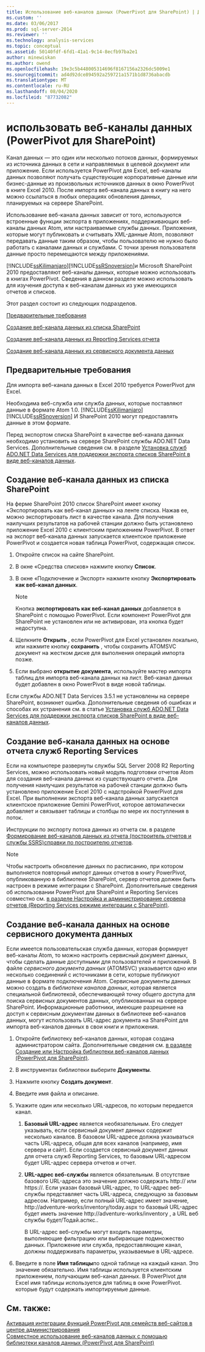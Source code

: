 ```yaml
---
title: Использование веб-каналов данных (PowerPivot для SharePoint) | Документация Майкрософт
ms.custom: ''
ms.date: 03/06/2017
ms.prod: sql-server-2014
ms.reviewer: ''
ms.technology: analysis-services
ms.topic: conceptual
ms.assetid: 50140fdf-6fd1-41a1-9c14-8ecfb97ba2e1
author: minewiskan
ms.author: owend
ms.openlocfilehash: 19e3c5b448005314696f8167156a2326dc5009e1
ms.sourcegitcommit: ad4d92dce894592a259721a1571b1d8736abacdb
ms.translationtype: MT
ms.contentlocale: ru-RU
ms.lasthandoff: 08/04/2020
ms.locfileid: "87732082"
---
```

# <a name="use-data-feeds-powerpivot-for-sharepoint"></a>использовать веб-каналы данных (PowerPivot для SharePoint)
  Канал данных — это один или несколько потоков данных, формируемых из источника данных в сети и направляемых в целевой документ или приложение. Если используется PowerPivot для Excel, веб-каналы данных позволяют получать существующие корпоративные данные или бизнес-данные из произвольных источников данных в окно PowerPivot в книге Excel 2010. После импорта веб-канала данных в книгу на него можно ссылаться в любых операциях обновления данных, планируемых на сервере SharePoint.  
  
 Использование веб-канала данных зависит от того, используются встроенные функции экспорта в приложениях, поддерживающих веб-каналы данных Atom, или настраиваемые службы данных. Приложения, которые могут публиковать и считывать XML-данные Atom, позволяют передавать данные таким образом, чтобы пользователю не нужно было работать с каналами данных и службами. С точки зрения пользователя данные просто перемещаются между приложениями.  
  
 [!INCLUDE[ssKilimanjaro](../../includes/sskilimanjaro-md.md)][!INCLUDE[ssRSnoversion](../../includes/ssrsnoversion-md.md)]и Microsoft SharePoint 2010 предоставляют веб-каналы данных, которые можно использовать в книгах PowerPivot. Сведения в данном разделе можно использовать для изучения доступа к веб-каналам данных из уже имеющихся отчетов и списков.  
  
 Этот раздел состоит из следующих подразделов.  
  
 [Предварительные требования](#prereq)  
  
 [Создание веб-канала данных из списка SharePoint](#sharepointlist)  
  
 [Создание веб-канала данных из Reporting Services отчета](#rsreport)  
  
 [Создание веб-канала данных из сервисного документа данных](#dsdoc)  
  
##  <a name="prerequisites"></a><a name="prereq"></a> Предварительные требования  
 Для импорта веб-канала данных в Excel 2010 требуется PowerPivot для Excel.  
  
 Необходима веб-служба или служба данных, которые поставляют данные в формате Atom 1.0. [!INCLUDE[ssKilimanjaro](../../includes/sskilimanjaro-md.md)] [!INCLUDE[ssRSnoversion](../../includes/ssrsnoversion-md.md)] И SharePoint 2010 могут предоставлять данные в этом формате.  
  
 Перед экспортом списка SharePoint в качестве веб-канала данных необходимо установить на сервере SharePoint службы ADO.NET Data Services. Дополнительные сведения см. в разделе [Установка служб ADO.NET Data Services для поддержки экспорта списков SharePoint в виде веб-каналов данных](../../sql-server/install/install-ado-net-data-services-to-support-data-feed-exports-of-sharepoint-lists.md).  
  
##  <a name="create-a-data-feed-from-a-sharepoint-list"></a><a name="sharepointlist"></a>Создание веб-канала данных из списка SharePoint  
 На ферме SharePoint 2010 список SharePoint имеет кнопку «Экспортировать как веб-канал данных» на ленте списка. Нажав ее, можно экспортировать лист в качестве канала. Для получения наилучших результатов на рабочей станции должно быть установлено приложение Excel 2010 с клиентским приложением PowerPivot. В ответ на экспорт веб-канала данных запускается клиентское приложение PowerPivot и создается новая таблица PowerPivot, содержащая список.  
  
1.  Откройте список на сайте SharePoint.  
  
2.  В окне «Средства списков» нажмите кнопку **Список**.  
  
3.  В окне «Подключение и Экспорт» нажмите кнопку **Экспортировать как веб-канал данных**.  
  
    > [!NOTE]  
    >  Кнопка **экспортировать как веб-канал данных** добавляется в SharePoint с помощью PowerPivot. Если компонент PowerPivot для SharePoint не установлен или не активирован, эта кнопка будет недоступна.  
  
4.  Щелкните **Открыть** , если PowerPivot для Excel установлен локально, или нажмите кнопку **сохранить** , чтобы сохранить ATOMSVC документ на жестком диске для выполнения операций импорта позже.  
  
5.  Если выбрано **открытие документа**, используйте мастер импорта таблиц для импорта веб-канала данных на лист. Веб-канал данных будет добавлен в окно PowerPivot в виде новой таблицы.  
  
 Если службы ADO.NET Data Services 3.5.1 не установлены на сервере SharePoint, возникнет ошибка. Дополнительные сведения об ошибках и способах их устранения см. в статье [Установка служб ADO.NET Data Services для поддержки экспорта списков SharePoint в виде веб-каналов данных](../../sql-server/install/install-ado-net-data-services-to-support-data-feed-exports-of-sharepoint-lists.md).  
  
##  <a name="create-a-data-feed-from-a-reporting-services-report"></a><a name="rsreport"></a> Создание веб-канала данных на основе отчета служб Reporting Services  
 Если на компьютере развернуты службы SQL Server 2008 R2 Reporting Services, можно использовать новый модуль подготовки отчетов Atom для создания веб-канала данных из существующего отчета. Для получения наилучших результатов на рабочей станции должно быть установлено приложение Excel 2010 с надстройкой PowerPivot для Excel. При выполнении экспорта веб-канала данных запускается клиентское приложение Gemini PowerPivot, которое автоматически добавляет и связывает таблицы и столбцы по мере их поступления в поток.  
  
 Инструкции по экспорту потока данных из отчета см. в разделе [Формирование веб-каналов данных из отчета (построитель отчетов и службы SSRS)](../../reporting-services/report-builder/generate-data-feeds-from-a-report-report-builder-and-ssrs.md)[справки по построителю отчетов](https://go.microsoft.com/fwlink/?LinkId=154494).  
  
> [!NOTE]  
>  Чтобы настроить обновление данных по расписанию, при котором выполняется повторный импорт данных отчетов в книгу PowerPivot, опубликованную в библиотеке SharePoint, сервер отчетов должен быть настроен в режиме интеграции с SharePoint. Дополнительные сведения об использовании PowerPivot для SharePoint и Reporting Services совместно см. [в разделе Настройка и администрирование сервера отчетов &#40;Reporting Services режиме интеграции с SharePoint&#41;](../../reporting-services/configure-administer-report-server-reporting-services-sharepoint-mode.md).  
  
##  <a name="create-a-data-feed-from-a-data-service-document"></a><a name="dsdoc"></a> Создание веб-канала данных на основе сервисного документа данных  
 Если имеется пользовательская служба данных, которая формирует веб-каналы Atom, то можно настроить сервисный документ данных, чтобы сделать данные доступными для пользователей и приложений. В файле *сервисного документа данных* (ATOMSVC) указывается одно или несколько соединений с источниками в сети, которые публикуют данные в формате подключения Atom. Сервисные документы данных можно создать в *библиотеке каналов данных*, которая является специальной библиотекой, обеспечивающей точку общего доступа для поиска сервисных документов данных, опубликованных на сервере SharePoint. Информационные работники, имеющие разрешение на доступ к сервисным документам данных в библиотеке веб-каналов данных, могут использовать URL-адрес документа на SharePoint для импорта веб-каналов данных в свои книги и приложения.  
  
1.  Откройте библиотеку веб-каналов данных, которая создана администратором сайта. Дополнительные сведения см. [в разделе Создание или Настройка библиотеки веб-каналов данных &#40;PowerPivot для SharePoint&#41;](create-or-customize-a-data-feed-library-power-pivot-for-sharepoint.md).  
  
2.  В инструментах библиотеки выберите **Документы**.  
  
3.  Нажмите кнопку **Создать документ**.  
  
4.  Введите имя файла и описание.  
  
5.  Укажите один или несколько URL-адресов, по которым передается канал.  
  
    1.  **Базовый URL-адрес** является необязательным. Его следует указывать, если сервисный документ данных содержит несколько каналов. В базовом URL-адресе должна указываться часть URL-адреса, общая для всех каналов (например, имя сервера и сайт). Если создается сервисный документ данных для отчета служб Reporting Services, то базовым URL-адресом будет URL-адрес сервера отчетов и отчет.  
  
    2.  **URL-адрес веб-службы** является обязательным. В отсутствие базового URL-адреса это значение должно содержать http:// или https://. Если указан базовый URL-адрес, то URL-адрес веб-службы представляет часть URL-адреса, следующую за базовым адресом. Например, если полный URL-адрес имеет значение, http://adventure-works/inventory/today.aspx то базовый URL-адрес будет иметь значение http://adventure-works/inventory , а URL веб службы будет/Тодай.аспкс..  
  
         В URL-адрес веб-службы могут входить параметры, выполняющие фильтрацию или выбирающие подмножество данных. Приложение или служба, предоставляющие канал, должны поддерживать параметры, указываемые в URL-адресе.  
  
6.  Введите в поле **Имя таблицы**по одной таблице на каждый канал. Это значение обязательно. Имя таблицы используется клиентским приложением, получающим веб-канал данных. В PowerPivot для Excel имя таблицы используется для таблиц в окне PowerPivot. которые будут содержать импортируемые данные.  
  
## <a name="see-also"></a>См. также:  
 [Активация интеграции функций PowerPivot для семейств веб-сайтов в центре администрирования](activate-power-pivot-integration-for-site-collections-in-ca.md)   
 [Совместное использование веб-каналов данных с помощью библиотеки каналов данных &#40;PowerPivot для SharePoint&#41;](share-data-feeds-using-a-data-feed-library-power-pivot-for-sharepoint.md)  
  
  
